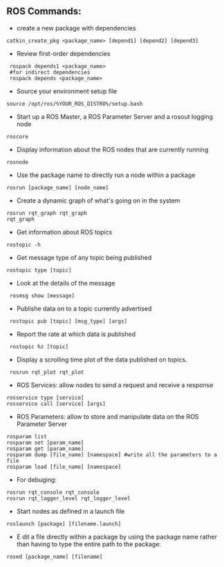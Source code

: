 ## ROS Commands:
* create a new package with dependencies
```
catkin_create_pkg <package_name> [depend1] [depend2] [depend3]
```
* Review first-order dependencies 
```
 rospack depends1 <package_name> 
 #for indirect dependencies
 rospack depends <package_name> 
```
* Source your environment setup file
```
source /opt/ros/%YOUR_ROS_DISTRO%/setup.bash
```
* Start up a ROS Master, a ROS Parameter Server and a rosout logging node
```
roscore
```
* Display information about the ROS nodes that are currently running
```
rosnode
```
* Use the package name to directly run a node within a package
```
rosrun [package_name] [node_name]
```
* Create a dynamic graph of what's going on in the system
```
rosrun rqt_graph rqt_graph
rqt_graph
```
* Get information about ROS topics
```
rostopic -h
```
* Get message type of any topic being published
```
rostopic type [topic]
```
* Look at the details of the message
```
 rosmsg show [message]
```
* Publishe data on to a topic currently advertised
```
 rostopic pub [topic] [msg_type] [args]
```
* Report the rate at which data is published
```
 rostopic hz [topic]
```
* Display a scrolling time plot of the data published on topics.
```
 rosrun rqt_plot rqt_plot
```
* ROS Services: allow nodes to send a request and receive a response
```
rosservice type [service]
rosservice call [service] [args]
```
* ROS Parameters: allow to store and manipulate data on the ROS Parameter Server
```
rosparam list
rosparam set [param_name]
rosparam get [param_name]
rosparam dump [file_name] [namespace] #write all the parameters to a file
rosparam load [file_name] [namespace]
```
* For debuging:
```
rosrun rqt_console rqt_console
rosrun rqt_logger_level rqt_logger_level
```
* Start nodes as defined in a launch file
```
roslaunch [package] [filename.launch]
```

* E dit a file directly within a package by using the package name rather than having to type the entire path to the package:
```
rosed [package_name] [filename]
```









